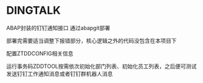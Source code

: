 # DINGTALK
ABAP封装的钉钉通知接口
通过abapgit部署

部署完需要适当调整下报错部分，核心逻辑之外的代码没包含在本项目下

配置ZTDDCONFIG相关信息

运行事务码ZDDTOOL按需依次初始化部门列表、初始化员工列表，之后便可测试发送钉钉工作通知消息或者钉钉群机器人消息
